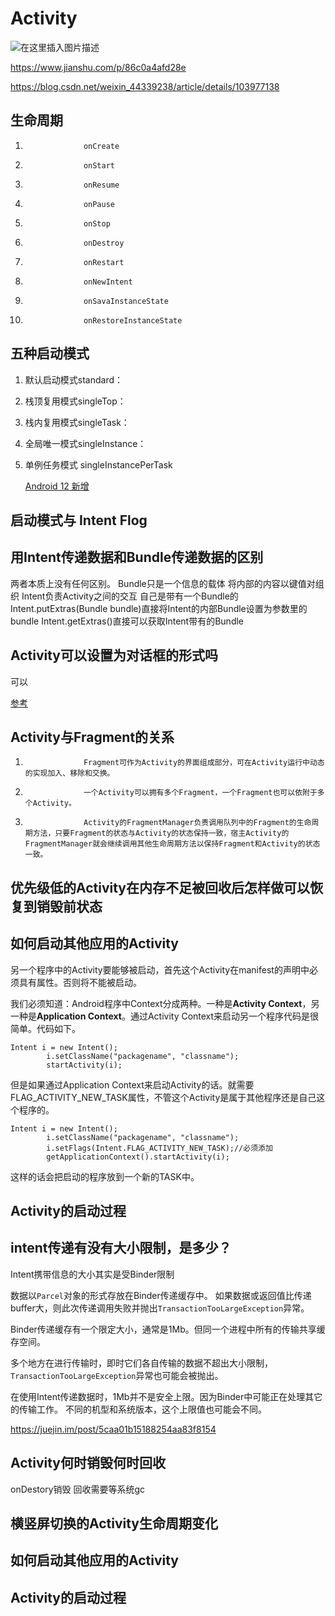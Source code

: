 #			Activity

![在这里插入图片描述](https://img-blog.csdn.net/20170119133134131?watermark/2/text/aHR0cDovL2Jsb2cuY3Nkbi5uZXQvcXFfMzQyMDM0OTQ=/font/5a6L5L2T/fontsize/400/fill/I0JBQkFCMA==/dissolve/70/gravity/SouthEast#pic_center)

https://www.jianshu.com/p/86c0a4afd28e

https://blog.csdn.net/weixin_44339238/article/details/103977138

##				生命周期

1. 					onCreate 
1. 					onStart 
1. 					onResume 
1. 					onPause 
1. 					onStop 
1. 					onDestroy 
1. 					onRestart 
1. 					onNewIntent
1. 					onSavaInstanceState 
1. 					onRestoreInstanceState  

##	 				五种启动模式

1. 默认启动模式standard：
1. 栈顶复用模式singleTop：
1. 栈内复用模式singleTask：
1. 全局唯一模式singleInstance：
1. 单例任务模式 singleInstancePerTask 

   [Android 12 新增](https://blog.csdn.net/CJohn1994/article/details/124736910)

## 启动模式与 Intent Flog

##	 				用Intent传递数据和Bundle传递数据的区别

两者本质上没有任何区别。
Bundle只是一个信息的载体 将内部的内容以键值对组织 
Intent负责Activity之间的交互 自己是带有一个Bundle的
Intent.putExtras(Bundle bundle)直接将Intent的内部Bundle设置为参数里的bundle
Intent.getExtras()直接可以获取Intent带有的Bundle

##	 				Activity可以设置为对话框的形式吗

可以

[参考](https://cloud.tencent.com/developer/article/1151676)

##	 				Activity与Fragment的关系

1. 					Fragment可作为Activity的界面组成部分，可在Activity运行中动态的实现加入、移除和交换。
1. 					一个Activity可以拥有多个Fragment，一个Fragment也可以依附于多个Activity。
1. 					Activity的FragmentManager负责调用队列中的Fragment的生命周期方法，只要Fragment的状态与Activity的状态保持一致，宿主Activity的FragmentManager就会继续调用其他生命周期方法以保持Fragment和Activity的状态一致。

##	 				优先级低的Activity在内存不足被回收后怎样做可以恢复到销毁前状态

##	 				如何启动其他应用的Activity

另一个程序中的Activity要能够被启动，首先这个Activity在manifest的声明中必须具有<intent-filter>属性。否则将不能被启动。

我们必须知道：Android程序中Context分成两种。一种是**Activity Context**，另一种是**Application Context**。通过Activity Context来启动另一个程序代码是很简单。代码如下。

```
Intent i = new Intent();
    	i.setClassName("packagename", "classname");
    	startActivity(i);
```

但是如果通过Application Context来启动Activity的话。就需要FLAG_ACTIVITY_NEW_TASK属性，不管这个Activity是属于其他程序还是自己这个程序的。

```
Intent i = new Intent();
    	i.setClassName("packagename", "classname");
    	i.setFlags(Intent.FLAG_ACTIVITY_NEW_TASK);//必须添加
    	getApplicationContext().startActivity(i);
```

这样的话会把启动的程序放到一个新的TASK中。

##	 				Activity的启动过程

##	 				intent传递有没有大小限制，是多少？

Intent携带信息的大小其实是受Binder限制

数据以`Parcel`对象的形式存放在Binder传递缓存中。 如果数据或返回值比传递buffer大，则此次传递调用失败并抛出`TransactionTooLargeException`异常。

Binder传递缓存有一个限定大小，通常是1Mb。但同一个进程中所有的传输共享缓存空间。

多个地方在进行传输时，即时它们各自传输的数据不超出大小限制，`TransactionTooLargeException`异常也可能会被抛出。

在使用Intent传递数据时，1Mb并不是安全上限。因为Binder中可能正在处理其它的传输工作。 不同的机型和系统版本，这个上限值也可能会不同。

https://juejin.im/post/5caa01b15188254aa83f8154

## Activity何时销毁何时回收

onDestory销毁 回收需要等系统gc

## 横竖屏切换的Activity生命周期变化

## 如何启动其他应用的Activity

## Activity的启动过程